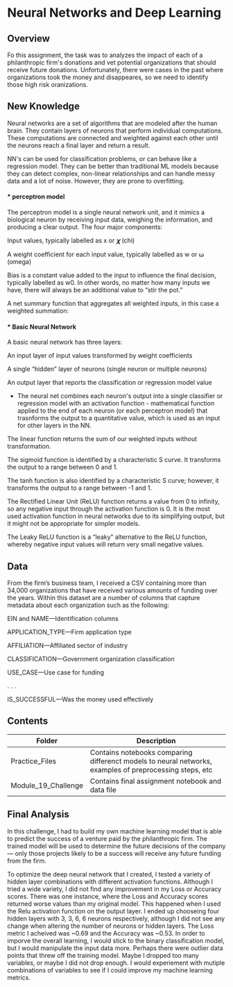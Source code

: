# Neural Networks and Deep Learning
## Overview
Fo this assignment, the task was to analyzes the impact of each of a philanthropic firm's donations and vet potential organizations that should receive future donations. Unfortunately, there were cases in the past where organizations took the money and disappeares, so we need to identify those high risk oranizations.

## New Knowledge
Neural networks are a set of algorithms that are modeled after the human brain. They contain layers of neurons that perform individual computations. These computations are connected and weighted against each other until the neurons reach a final layer and return a result. 

NN's can be used for classification problems, or can behave like a regression model. They can be better than traditional ML models because they can detect complex, non-linear relationships and can handle messy data and a lot of noise. However, they are prone to overfitting. 

#### * perceptron model
The perceptron model is a single neural network unit, and it mimics a biological neuron by receiving input data, weighing the information, and producing a clear output.
The four major components:

Input values, typically labelled as x or 𝝌 (chi)

A weight coefficient for each input value, typically labelled as w or ⍵ (omega)

Bias is a constant value added to the input to influence the final decision, typically labelled as w0. In other words, no matter how many inputs we have, there will always be an additional value to “stir the pot.”

A net summary function that aggregates all weighted inputs, in this case a weighted summation:

#### * Basic Neural Network
A basic neural network has three layers:

An input layer of input values transformed by weight coefficients

A single “hidden” layer of neurons (single neuron or multiple neurons)

An output layer that reports the classification or regression model value

* The neural net combines each neuron's output into a single classifier or regression model with an activation function - mathematical function applied to the end of each neuron (or each perceptron model) that trasnforms the output to a quantitative value, which is used as an input for other layers in the NN. 

The linear function returns the sum of our weighted inputs without transformation.

The sigmoid function is identified by a characteristic S curve. It transforms the output to a range between 0 and 1.

The tanh function is also identified by a characteristic S curve; however, it transforms the output to a range between -1 and 1.

The Rectified Linear Unit (ReLU) function returns a value from 0 to infinity, so any negative input through the activation function is 0. It is the most used activation function in neural networks due to its simplifying output, but it might not be appropriate for simpler models.

The Leaky ReLU function is a “leaky” alternative to the ReLU function, whereby negative input values will return very small negative values.

## Data
From the firm’s business team, I received a CSV containing more than 34,000 organizations that have received various amounts of funding over the years. Within this dataset are a number of columns that capture metadata about each organization such as the following:

EIN and NAME—Identification columns

APPLICATION_TYPE—Firm application type

AFFILIATION—Affiliated sector of industry

CLASSIFICATION—Government organization classification

USE_CASE—Use case for funding

.
.
.

IS_SUCCESSFUL—Was the money used effectively
## Contents
Folder | Description
-------|------------
Practice_Files | Contains notebooks comparing differenct models to neural networks, examples of preprocessing steps, etc 
Module_19_Challenge | Contains final assignment notebook and data file

## Final Analysis
In this challenge, I had to build my own machine learning model that is able to predict the success of a venture paid by the philanthropic firm. The trained model will be used to determine the future decisions of the company — only those projects likely to be a success will receive any future funding from the firm.

To optimize the deep neural network that I created, I tested a variety of hidden layer combinations with different activation functions. Although I tried a wide variety, I did not find any improvement in my Loss or Accuracy scores. There was one instance, where the Loss and Accuracy scores returned worse values than my original model. This happened when I used the Relu activation function on the output layer. I ended up chooseing four hidden layers with 3, 3, 6, 6 neurons respectively, although I did not see any change when altering the number of neurons or hidden layers. The Loss metric I acheived was ~0.69 and the Accuracy was ~0.53. In order to imporve the overall learning, I would stick to the binary classification model, but I would manipulate the input data more. Perhaps there were outlier data points that threw off the training model. Maybe I dropped too many variables, or maybe I did not drop enough. I would experiement with mutiple combinations of variables to see if I could improve my machine learning metrics. 
